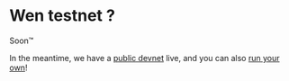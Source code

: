 # Wen testnet ?

Soon&trade;

In the meantime, we have a [public devnet](../developers/using-the-cli/connect-to-devnet.md) live, and you can also [run your own](../developers/using-the-cli/hyled-install-instructions.md)!
